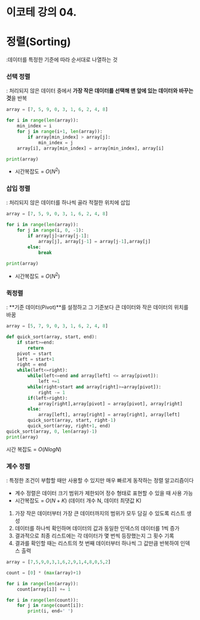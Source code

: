 # 이코테 강의 04.

# 정렬(Sorting)

:데이터를 특정한 기준에 따라 순서대로 나열하는 것

### 선택 정렬

: 처리되지 않은 데이터 중에서 **가장 작은 데이터를 선택해 맨 앞에 있는 데이터와 바꾸는 것**을 반복

```python
array = [7, 5, 9, 0, 3, 1, 6, 2, 4, 8]

for i in range(len(array)):
    min_index = i
    for j in range(i+1, len(array)):
        if array[min_index] > array[j]:
            min_index = j
    array[i], array[min_index] = array[min_index], array[i]

print(array)
```

- 시간복잡도 = $O(N^2)$

### 삽입 정렬

: 처리되지 않은 데이터를 하나씩 골라 적절한 위치에 삽입

```python
array = [7, 5, 9, 0, 3, 1, 6, 2, 4, 8]

for i in range(len(array)):
    for j in range(i, 0, -1):
        if array[j]<array[j-1]:
            array[j], array[j-1] = array[j-1],array[j]
        else:
            break 
        
print(array)
```

- 시간복잡도 = $O(N^2)$

### 퀵정렬

: **기준 데이터(Pivot)**를 설정하고 그 기준보다 큰 데이터와 작은 데이터의 위치를 바꿈

```python
array = [5, 7, 9, 0, 3, 1, 6, 2, 4, 8]

def quick_sort(array, start, end):
    if start>=end:
        return 
    pivot = start
    left = start+1
    right = end
    while(left<=right):
        while(left<=end and array[left] <= array[pivot]):
            left +=1
        while(right>start and array[right]>=array[pivot]):
            right -= 1
        if(left>right):
            array[right],array[pivot] = array[pivot], array[right]
        else:
            array[left], array[right] = array[right], array[left]
        quick_sort(array, start, right-1)
        quick_sort(array, right+1, end)
quick_sort(array, 0, len(array)-1)
print(array)
```

시간 복잡도 = $O(NlogN)$

### 계수 정렬

: 특정한 조건이 부합할 때만 사용할 수 있지만 매우 빠르게 동작하는 정렬 알고리즘이다

- 계수 정렬은 데이터 크기 범위가 제한되어 정수 형태로 표현할 수 있을 때 사용 가능
- 시간복잡도 = $O(N+K)$ (데이터 개수 N, 데이터 최댓값 K)
1. 가장 작은 데이터부터 가장 큰 데이터까지의 범위가 모두 담길 수 있도록 리스트 생성
2. 데이터를 하나씩 확인하며 데이터의 값과 동일한 인덱스의 데이터를 1씩 증가
3. 결과적으로 최종 리스트에는 각 데이터가 몇 번씩 등장했는지 그 횟수 기록
4. 결과를 확인할 때는 리스트의 첫 번째 데이터부터 하나씩 그 값만큼 반복하여 인덱스 출력

```python
array = [7,5,9,0,3,1,6,2,9,1,4,8,0,5,2]

count = [0] * (max(array)+1)

for i in range(len(array)):
    count[array[i]] += 1

for i in range(len(count)):
    for j in range(count[i]):
        print(i, end=' ')
```